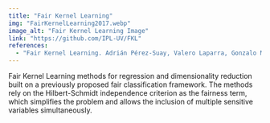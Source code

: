 ```yaml
---
title: "Fair Kernel Learning"
img: "FairKernelLearning2017.webp"
image_alt: "Fair Kernel Learning Image"
link: "https://github.com/IPL-UV/FKL"
references:
  - "Fair Kernel Learning. Adrián Pérez-Suay, Valero Laparra, Gonzalo Mateo-García, Jordi Muñoz-Marí, Luis Gómez-Chova, and Gustau Camps-Valls. ECML PKDD 2017 (Accepted)."
---
```


Fair Kernel Learning methods for regression and dimensionality reduction built on a previously proposed fair classification framework. The methods rely on the Hilbert-Schmidt independence criterion as the fairness term, which simplifies the problem and allows the inclusion of multiple sensitive variables simultaneously.